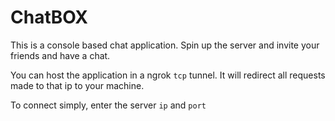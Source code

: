 # ChatBOX

This is a console based chat application. Spin up the server and invite your friends and have a chat.

You can host the application in a ngrok `tcp` tunnel. It will redirect all requests made to that ip to your machine.

To connect simply, enter the server `ip` and `port`

